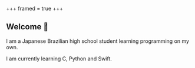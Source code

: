+++
framed = true
+++

## Welcome 👋
I am a Japanese Brazilian high school student learning programming on my own.

I am currently learning C, Python and Swift.
